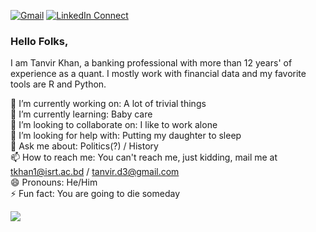 [![Gmail](https://img.shields.io/badge/%20-Mail%20Me-black?color=14171A&labelColor=ef5350&logo=gmail&logoColor=1FBECE)](mailto:tkhan1@isrt.ac.bd?subject=From%20GitHub&body=Hi,%20there.%20Found%20you%20from%20GitHub.)
[![LinkedIn Connect](https://img.shields.io/badge/%20-Connect-black?color=14171A&labelColor=3498DB&logo=linkedin&logoColor=ffffff)](https://www.linkedin.com/in/tanvirkhanisrt/)

### Hello Folks,
I am Tanvir Khan, a banking professional with more than 12 years' of experience as a quant. I mostly work with financial data and my favorite tools are R and Python. 

🔭 I’m currently working on: A lot of trivial things<br/>
🌱 I’m currently learning: Baby care<br/>
👯 I’m looking to collaborate on: I like to work alone<br/>
🤔 I’m looking for help with: Putting my daughter to sleep<br/>
💬 Ask me about: Politics(?) / History<br/>
📫 How to reach me: You can't reach me, just kidding, mail me at tkhan1@isrt.ac.bd / tanvir.d3@gmail.com<br/>
😄 Pronouns: He/Him<br/>
⚡ Fun fact: You are going to die someday<br/>

<img src="https://github-readme-stats.vercel.app/api?username=tanvird3&show_icons=true">
